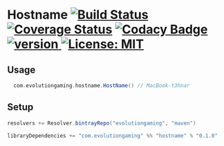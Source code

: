 # Hostname [![Build Status](https://travis-ci.org/evolution-gaming/hostname.svg)](https://travis-ci.org/evolution-gaming/hostname) [![Coverage Status](https://coveralls.io/repos/evolution-gaming/hostname/badge.svg)](https://coveralls.io/r/evolution-gaming/hostname) [![Codacy Badge](https://api.codacy.com/project/badge/Grade/56de85f1728d4f1d806008aaaefbfa69)](https://www.codacy.com/app/evolution-gaming/hostname?utm_source=github.com&amp;utm_medium=referral&amp;utm_content=evolution-gaming/hostname&amp;utm_campaign=Badge_Grade) [ ![version](https://api.bintray.com/packages/evolutiongaming/maven/hostname/images/download.svg) ](https://bintray.com/evolutiongaming/maven/hostname/_latestVersion) [![License: MIT](https://img.shields.io/badge/License-MIT-yellowgreen.svg)](https://opensource.org/licenses/MIT)

## Usage

```scala
  com.evolutiongaming.hostname.HostName() // MacBook-t3hnar 
```

## Setup

```scala
resolvers += Resolver.bintrayRepo("evolutiongaming", "maven")

libraryDependencies += "com.evolutiongaming" %% "hostname" % "0.1.0"
```